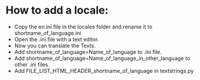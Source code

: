 # How to add a locale:

- Copy the en.ini file in the locales folder and rename it to shortname_of_language.ini
- Open the .ini file with a text editor.
- Now you can translate the Texts.
- Add shortname_of_language=Name_of_language to .ini file.
- Add shortname_of_language=Name_of_language_in_other_language to other .ini files.
- Add FILE_LIST_HTML_HEADER_shortname_of_language in textstrings.py